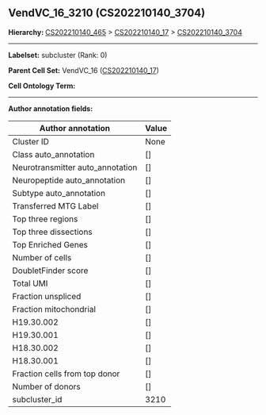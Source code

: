 ## VendVC_16_3210 (CS202210140_3704)
<b>Hierarchy: </b>
[CS202210140_465](https://purl.brain-bican.org/taxonomy/CS202210140#CS202210140_465) >
[CS202210140_17](https://purl.brain-bican.org/taxonomy/CS202210140#CS202210140_17) >
[CS202210140_3704](https://purl.brain-bican.org/taxonomy/CS202210140#CS202210140_3704)

---


**Labelset:** subcluster (Rank: 0)

**Parent Cell Set:** VendVC_16 ([CS202210140_17](https://purl.brain-bican.org/taxonomy/CS202210140#CS202210140_17))



**Cell Ontology Term:** 

[MARKER GENES.]: #


---

[TRANSFERRED ANNOTATIONS.]: #


[AUTHOR ANNOTATION FIELDS.]: #


**Author annotation fields:**

| Author annotation | Value |
|-------------------|-------|
|Cluster ID|None|
|Class auto_annotation|[]|
|Neurotransmitter auto_annotation|[]|
|Neuropeptide auto_annotation|[]|
|Subtype auto_annotation|[]|
|Transferred MTG Label|[]|
|Top three regions|[]|
|Top three dissections|[]|
|Top Enriched Genes|[]|
|Number of cells|[]|
|DoubletFinder score|[]|
|Total UMI|[]|
|Fraction unspliced|[]|
|Fraction mitochondrial|[]|
|H19.30.002|[]|
|H19.30.001|[]|
|H18.30.002|[]|
|H18.30.001|[]|
|Fraction cells from top donor|[]|
|Number of donors|[]|
|subcluster_id|3210|

